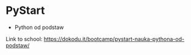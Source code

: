 # PyStart

- Python od podstaw

Link to school: https://dokodu.it/bootcamp/pystart-nauka-pythona-od-podstaw/
